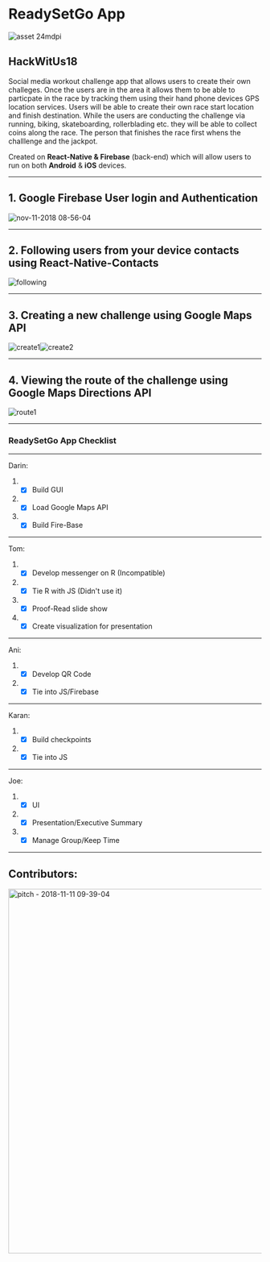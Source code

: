 
# ReadySetGo App 
![asset 24mdpi](https://user-images.githubusercontent.com/6371329/48314208-2eecee00-e594-11e8-9c91-73c9be39ef89.png)

## HackWitUs18

Social media workout challenge app that allows users to create their own challeges.  Once the users are in the area it allows them to be able to particpate in the race by tracking them using their hand phone devices GPS location services.  Users will be able to create their own race start location and finish destination.  While the users are conducting the challenge via running, biking, skateboarding, rollerblading etc. they will be able to collect coins along the race.  The person that finishes the race first whens the challlenge and the jackpot.

Created on **React-Native & Firebase** (back-end) which will allow users to run on both **Android** & **iOS** devices.

***

## 1. Google Firebase User login and Authentication

![nov-11-2018 08-56-04](https://user-images.githubusercontent.com/6371329/48313828-bf74ff80-e58f-11e8-9384-775207fd435e.gif)

***

## 2. Following users from your device contacts using React-Native-Contacts

![following](https://user-images.githubusercontent.com/6371329/48313905-6e194000-e590-11e8-84ed-97725e89e4a4.gif)

***

## 3. Creating a new challenge using Google Maps API

![create1](https://user-images.githubusercontent.com/6371329/48314047-fa783280-e591-11e8-8367-aee744f44c1b.gif)![create2](https://user-images.githubusercontent.com/6371329/48314050-fc41f600-e591-11e8-9874-cf55d8514f74.gif)

***

## 4. Viewing the route of the challenge using Google Maps Directions API

![route1](https://user-images.githubusercontent.com/6371329/48314152-6a3aed00-e593-11e8-9743-7df1db9172a3.gif)

***

### ReadySetGo App Checklist

***
Darin:
1. - [X] Build GUI
2. - [X] Load Google Maps API
3. - [X] Build Fire-Base
***
Tom:
1. - [X] Develop messenger on R (Incompatible)
2. - [X] Tie R with JS (Didn't use it)
3. - [X] Proof-Read slide show
4. - [X] Create visualization for presentation
***
Ani:
1. - [X] Develop QR Code
2. - [X] Tie into JS/Firebase
***
Karan:
1. - [X] Build checkpoints
2. - [X] Tie into JS
***
Joe:
1. - [X] UI
2. - [X] Presentation/Executive Summary
3. - [X] Manage Group/Keep Time

***

## Contributors:

<img width="724" alt="pitch - 2018-11-11 09-39-04" src="https://user-images.githubusercontent.com/6371329/48314305-b4bd6900-e595-11e8-9d9a-e66d5d2d1b21.png">
